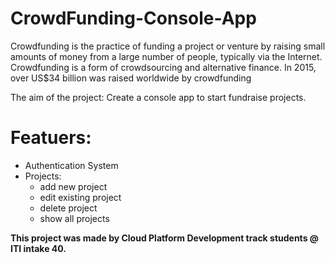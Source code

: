 # CrowdFunding-Console-App

Crowdfunding is the practice of funding a project or venture by raising small
amounts of money from a large number of people, typically via the Internet.
Crowdfunding is a form of crowdsourcing and alternative finance. In 2015,
over US$34 billion was raised worldwide by crowdfunding

The aim of the project: Create a console app to start fundraise projects.

# Featuers:
- Authentication System
- Projects:
  - add new project
  - edit existing project
  - delete project
  - show all projects


**This project was made by Cloud Platform Development track students @ ITI intake 40.**
